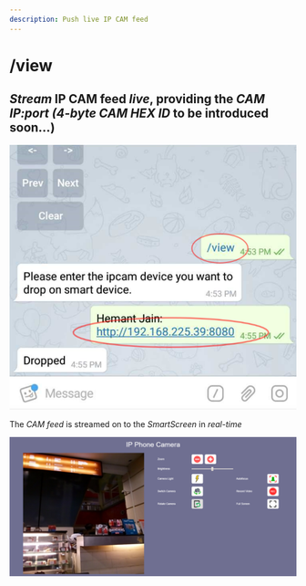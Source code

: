 ```yaml
---
description: Push live IP CAM feed
---
```


# /view

##  _**Stream**_ **IP CAM feed** _**live**_, providing the _CAM IP:port_ _\(4-byte CAM HEX ID_ to be introduced soon...\)

![](.gitbook/assets/v_t.png)

 The _CAM feed_ is streamed on to the _SmartScreen_ in _real-time_

![](.gitbook/assets/v_ss_t%20%281%29.png)



